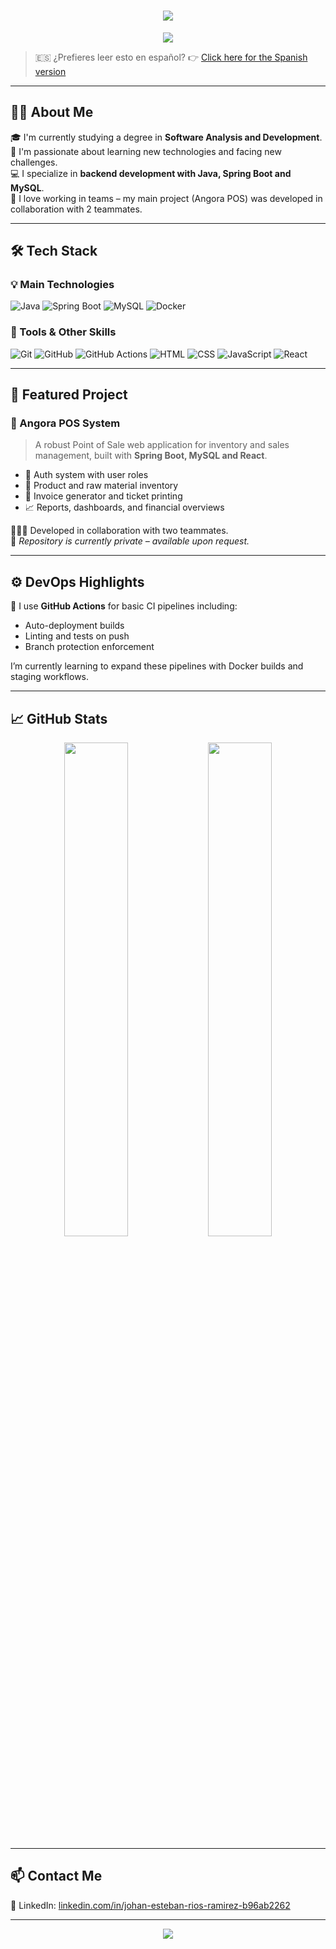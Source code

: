 <!-- BANNER VISUAL -->

<h1 align="center">
  <img src="https://capsule-render.vercel.app/api?type=waving&color=0A9EF1&height=200&section=header&text=Hi,%20I'm%20Johan%20Esteban%20Ríos&fontSize=35&fontColor=ffffff&animation=fadeIn" />
</h1>

<p align="center">
  <img src="https://readme-typing-svg.herokuapp.com?font=Poppins&color=0A9EF1&center=true&vCenter=true&lines=Backend+Developer+%7C+Java+%7C+Spring+Boot;DevOps+Basics+%7C+Docker+%7C+GitHub+Actions;Always+learning,+always+improving+%E2%80%93+With+everything+and+more" />
</p>

> 🇪🇸 ¿Prefieres leer esto en español? 👉 [Click here for the Spanish version](./README.es.md)

---

## 👨‍💻 About Me

🎓 I'm currently studying a degree in **Software Analysis and Development**.  
🚀 I'm passionate about learning new technologies and facing new challenges.  
💻 I specialize in **backend development with Java, Spring Boot and MySQL**.  
🤝 I love working in teams – my main project (Angora POS) was developed in collaboration with 2 teammates.

---

## 🛠️ Tech Stack

### 💡 Main Technologies

![Java](https://img.shields.io/badge/Java-ED8B00?style=for-the-badge&logo=java&logoColor=white)
![Spring Boot](https://img.shields.io/badge/Spring_Boot-6DB33F?style=for-the-badge&logo=spring-boot&logoColor=white)
![MySQL](https://img.shields.io/badge/MySQL-005C84?style=for-the-badge&logo=mysql&logoColor=white)
![Docker](https://img.shields.io/badge/Docker-2496ED?style=for-the-badge&logo=docker&logoColor=white)

### 🔧 Tools & Other Skills

![Git](https://img.shields.io/badge/Git-F05032?style=for-the-badge&logo=git&logoColor=white)
![GitHub](https://img.shields.io/badge/GitHub-181717?style=for-the-badge&logo=github&logoColor=white)
![GitHub Actions](https://img.shields.io/badge/GitHub%20Actions-2088FF?style=for-the-badge&logo=github-actions&logoColor=white)
![HTML](https://img.shields.io/badge/HTML5-E34F26?style=for-the-badge&logo=html5&logoColor=white)
![CSS](https://img.shields.io/badge/CSS3-1572B6?style=for-the-badge&logo=css3&logoColor=white)
![JavaScript](https://img.shields.io/badge/JavaScript-F7DF1E?style=for-the-badge&logo=javascript&logoColor=black)
![React](https://img.shields.io/badge/React-20232A?style=for-the-badge&logo=react&logoColor=61DAFB)

---

## 📂 Featured Project

### 🔹 Angora POS System

> A robust Point of Sale web application for inventory and sales management, built with **Spring Boot, MySQL and React**.

- 🔐 Auth system with user roles
- 🛒 Product and raw material inventory
- 🧾 Invoice generator and ticket printing
- 📈 Reports, dashboards, and financial overviews

🧑‍🤝‍🧑 Developed in collaboration with two teammates.  
📌 _Repository is currently private – available upon request._

---

## ⚙️ DevOps Highlights

🧪 I use **GitHub Actions** for basic CI pipelines including:
- Auto-deployment builds
- Linting and tests on push
- Branch protection enforcement

I’m currently learning to expand these pipelines with Docker builds and staging workflows.

---

## 📈 GitHub Stats

<p align="center">
  <img src="https://github-readme-stats.vercel.app/api?username=cxjohancx&show_icons=true&theme=tokyonight&hide_title=true" width="45%" />
  <img src="https://github-readme-stats.vercel.app/api/top-langs/?username=cxjohancx&layout=compact&theme=tokyonight&hide_title=true" width="45%" />
</p>

---

## 📫 Contact Me

💼 LinkedIn: [linkedin.com/in/johan-esteban-rios-ramirez-b96ab2262](https://linkedin.com/in/johan-esteban-rios-ramirez-b96ab2262)

---

<p align="center">
  <img src="https://capsule-render.vercel.app/api?type=waving&color=0A9EF1&height=150&section=footer"/>
</p>
